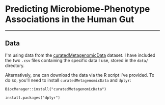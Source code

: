 # Predicting Microbiome-Phenotype Associations in the Human Gut

---

## Data

I'm using data from the [curatedMetagenomicData](https://waldronlab.io/curatedMetagenomicData/) dataset. I have included the two `.csv` files containing the specific data I use, stored in the `data/` directory.

Alternatively, one can download the data via the R script I've provided. To do so, you'll need to install `curatedMetagenomicData` and `dplyr`:

```
BiocManager::install("curatedMetagenomicData")

install.packages("dplyr")
```
